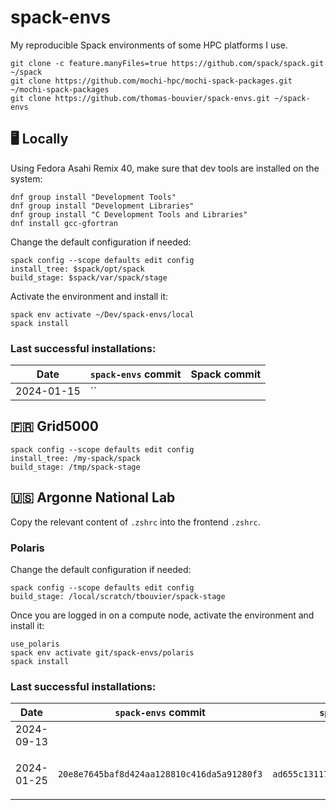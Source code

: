 # spack-envs

My reproducible Spack environments of some HPC platforms I use.

```
git clone -c feature.manyFiles=true https://github.com/spack/spack.git ~/spack
git clone https://github.com/mochi-hpc/mochi-spack-packages.git ~/mochi-spack-packages
git clone https://github.com/thomas-bouvier/spack-envs.git ~/spack-envs
```

## 🖥️ Locally

Using Fedora Asahi Remix 40, make sure that dev tools are installed on the system:

```console
dnf group install "Development Tools"
dnf group install "Development Libraries"
dnf group install "C Development Tools and Libraries"
dnf install gcc-gfortran
```

Change the default configuration if needed:

```console
spack config --scope defaults edit config
install_tree: $spack/opt/spack
build_stage: $spack/var/spack/stage
```

Activate the environment and install it:

```console
spack env activate ~/Dev/spack-envs/local
spack install
```

### Last successful installations:

| Date | `spack-envs` commit | Spack commit |
|----------|----------|----------|
| 2024-01-15 | `` |  |

## 🇫🇷 Grid5000

```console
spack config --scope defaults edit config
install_tree: /my-spack/spack
build_stage: /tmp/spack-stage
```

## 🇺🇸 Argonne National Lab

Copy the relevant content of `.zshrc` into the frontend `.zshrc`.

### Polaris

Change the default configuration if needed:

```console
spack config --scope defaults edit config
build_stage: /local/scratch/tbouvier/spack-stage
```

Once you are logged in on a compute node, activate the environment and install it:

```console
use_polaris
spack env activate git/spack-envs/polaris
spack install
```

### Last successful installations:

| Date | `spack-envs` commit | `spack-packages` commit | Spack commit | Notes |
|----------|----------|----------|----------|----------|
| 2024-09-13 | | |
| 2024-01-25 | `20e8e7645baf8d424aa128810c416da5a91280f3` | `ad655c13117b667a580af161788d9d85bef67d98` | `d079aaa08336d7805fc0361669e1d16b8d5de4bf` | Contents of `spack-packages/packages/py-continuum/package.py` copied into `spack/var/spack/repos/builtin/packages/py-continuum/package.py` |
